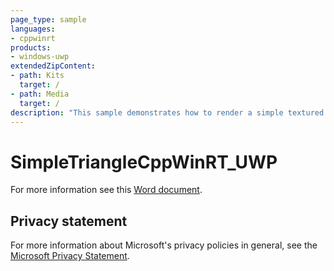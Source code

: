 ```yaml
---
page_type: sample
languages:
- cppwinrt
products:
- windows-uwp
extendedZipContent:
- path: Kits
  target: /
- path: Media
  target: /
description: "This sample demonstrates how to render a simple textured quad using Direct3D 11 in a Universal Windows Platform (UWP) app using C++/WinRT."
---
```


# SimpleTriangleCppWinRT_UWP

For more information see this [Word document](https://github.com/microsoft/Xbox-ATG-Samples/blob/master/UWPSamples/IntroGraphics/SimpleTriangleCppWinRT_UWP/Readme.docx).

## Privacy statement

For more information about Microsoft's privacy policies in general, see the [Microsoft Privacy Statement](https://privacy.microsoft.com/privacystatement/).
